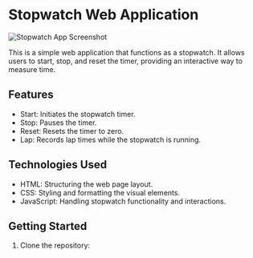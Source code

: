 # Stopwatch Web Application

![Stopwatch App Screenshot](screenshot.png)

This is a simple web application that functions as a stopwatch. It allows users to start, stop, and reset the timer, providing an interactive way to measure time.

## Features

- Start: Initiates the stopwatch timer.
- Stop: Pauses the timer.
- Reset: Resets the timer to zero.
- Lap: Records lap times while the stopwatch is running.

## Technologies Used

- HTML: Structuring the web page layout.
- CSS: Styling and formatting the visual elements.
- JavaScript: Handling stopwatch functionality and interactions.

## Getting Started

1. Clone the repository:
